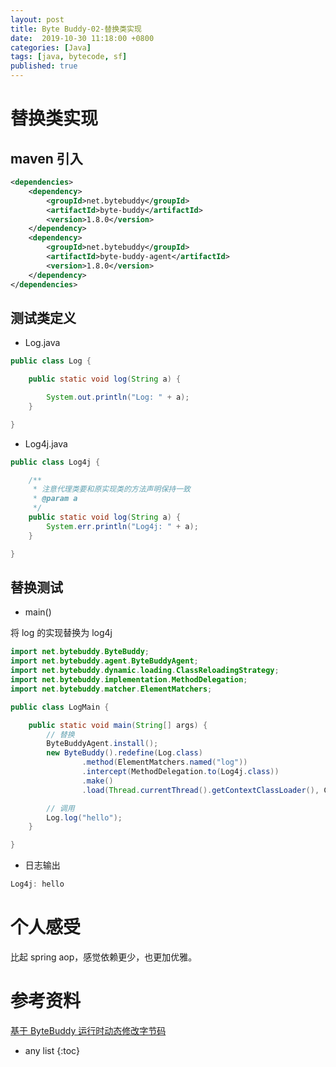 ```yaml
---
layout: post
title: Byte Buddy-02-替换类实现
date:  2019-10-30 11:18:00 +0800
categories: [Java]
tags: [java, bytecode, sf]
published: true
---
```


# 替换类实现

##  maven 引入 

```xml
<dependencies>
    <dependency>
        <groupId>net.bytebuddy</groupId>
        <artifactId>byte-buddy</artifactId>
        <version>1.8.0</version>
    </dependency>
    <dependency>
        <groupId>net.bytebuddy</groupId>
        <artifactId>byte-buddy-agent</artifactId>
        <version>1.8.0</version>
    </dependency>
</dependencies>
```

## 测试类定义

- Log.java

```java
public class Log {

    public static void log(String a) {

        System.out.println("Log: " + a);
    }

}
```

- Log4j.java

```java
public class Log4j {

    /**
     * 注意代理类要和原实现类的方法声明保持一致
     * @param a
     */
    public static void log(String a) {
        System.err.println("Log4j: " + a);
    }

}
```

## 替换测试

- main()

将 log 的实现替换为 log4j

```java
import net.bytebuddy.ByteBuddy;
import net.bytebuddy.agent.ByteBuddyAgent;
import net.bytebuddy.dynamic.loading.ClassReloadingStrategy;
import net.bytebuddy.implementation.MethodDelegation;
import net.bytebuddy.matcher.ElementMatchers;

public class LogMain {

    public static void main(String[] args) {
        // 替换
        ByteBuddyAgent.install();
        new ByteBuddy().redefine(Log.class)
                .method(ElementMatchers.named("log"))
                .intercept(MethodDelegation.to(Log4j.class))
                .make()
                .load(Thread.currentThread().getContextClassLoader(), ClassReloadingStrategy.fromInstalledAgent());

        // 调用
        Log.log("hello");
    }

}
```

- 日志输出

```java
Log4j: hello
```

# 个人感受

比起 spring aop，感觉依赖更少，也更加优雅。

# 参考资料

[基于 ByteBuddy 运行时动态修改字节码](https://lzxz1234.cn/archives/168)

* any list
{:toc}
